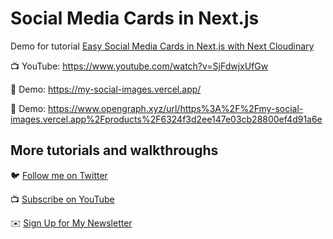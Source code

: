 # Social Media Cards in Next.js

Demo for tutorial [Easy Social Media Cards in Next.js with Next Cloudinary](https://www.youtube.com/watch?v=SjFdwjxUfGw)

📺 YouTube: https://www.youtube.com/watch?v=SjFdwjxUfGw

🚀 Demo: https://my-social-images.vercel.app/

🚀 Demo: https://www.opengraph.xyz/url/https%3A%2F%2Fmy-social-images.vercel.app%2Fproducts%2F6324f3d2ee147e03cb28800ef4d91a6e

## More tutorials and walkthroughs

🐦 [Follow me on Twitter](https://twitter.com/colbyfayock)

📺 [Subscribe on YouTube](https://www.youtube.com/colbyfayock)

✉️ [Sign Up for My Newsletter](https://colbyfayock.com/newsletter)
